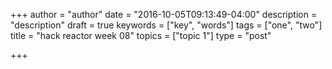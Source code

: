 +++
author = "author"
date = "2016-10-05T09:13:49-04:00"
description = "description"
draft = true
keywords = ["key", "words"]
tags = ["one", "two"]
title = "hack reactor week 08"
topics = ["topic 1"]
type = "post"

+++

